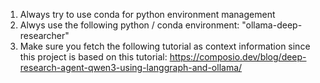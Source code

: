 1. Always try to use conda for python environment management
2. Alwys use the following python / conda environment: "ollama-deep-researcher"
3. Make sure you fetch the following tutorial as context information since this project is based on this tutorial: https://composio.dev/blog/deep-research-agent-qwen3-using-langgraph-and-ollama/